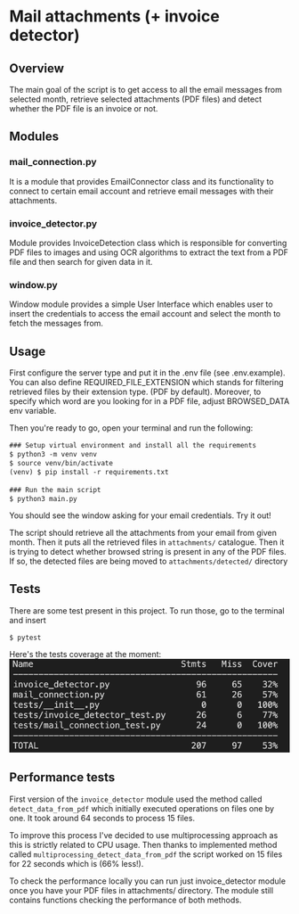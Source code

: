 # Mail attachments (+ invoice detector)

## Overview
The main goal of the script is to get access to all the email messages from selected month, retrieve selected attachments (PDF files) and detect whether the PDF file is an invoice or not.

## Modules
### mail_connection.py
It is a module that provides EmailConnector class and its functionality to connect to certain email account and retrieve email messages with their attachments.

### invoice_detector.py
Module provides InvoiceDetection class which is responsible for converting PDF files to images and using OCR algorithms to extract the text from a PDF file and then search for given data in it. 

### window.py
Window module provides a simple User Interface which enables user to insert the credentials to access the email account and select the month to fetch the messages from.

## Usage
First configure the server type and put it in the .env file (see .env.example). 
You can also define REQUIRED_FILE_EXTENSION which stands for filtering retrieved files by their extension type. (PDF by default).
Moreover, to specify which word are you looking for in a PDF file, adjust BROWSED_DATA env variable.

Then you're ready to go, open your terminal and run the following:
```
### Setup virtual environment and install all the requirements
$ python3 -m venv venv
$ source venv/bin/activate
(venv) $ pip install -r requirements.txt

### Run the main script
$ python3 main.py
```

You should see the window asking for your email credentials. Try it out!

The script should retrieve all the attachments from your email from given month. Then it puts all the retrieved files in `attachments/` catalogue. Then it is trying to detect whether browsed string is present in any of the PDF files. If so, the detected files are being moved to `attachments/detected/` directory

## Tests
There are some test present in this project. To run those, go to the terminal and insert
```
$ pytest
```

Here's the tests coverage at the moment:
![Tests coverage image](./coverage.png)


## Performance tests
First version of the `invoice_detector` module used the method called `detect_data_from_pdf` which initially executed operations on files one by one. 
It took around 64 seconds to process 15 files.

To improve this process I've decided to use multiprocessing approach as this is strictly related to CPU usage. Then thanks to implemented method called `multiprocessing_detect_data_from_pdf` the script worked on 15 files for 22 seconds which is (66% less!). 

To check the performance locally you can run just invoice_detector module once you have your PDF files in attachments/ directory. The module still contains functions checking the performance of both methods.